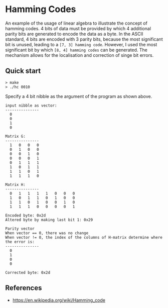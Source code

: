 # Hamming Codes
An example of the usage of linear algebra to illustrate the concept of hamming codes. 4 bits of data must be provided by which 4 additional parity bits are generated to encode the data as a byte. In the ASCII standard, 4 bits are encoded with 3 parity bits, because the most significant bit is unused, leading to a `[7, 3] hamming code`. However, I used the most significant bit by which `[8, 4] hamming codes` can be generated. The mechanism allows for the localisation and correction of singe bit errors.

## Quick start
``` Console
> make
> ./hc 0010
```
Specify a 4 bit nibble as the argument of the program as shown above.

```
input nibble as vector:
---------------
  0
  0
  1
  0

Matrix G:
---------------
  1   0   0   0
  0   1   0   0
  0   0   1   0
  0   0   0   1 
  0   1   1   1
  1   0   1   1
  1   1   0   1
  1   1   1   0

Matrix H:
---------------
  0   1   1   1   1   0   0   0
  1   0   1   1   0   1   0   0
  1   1   0   1   0   0   1   0
  1   1   1   0   0   0   0   1

Encoded byte: 0x2d
Altered byte by making last bit 1: 0x29

Parity vector
When vector == 0, there was no change
When vector != 0, the index of the columns of H-matrix determine where the error is:
---------------
  0
  1
  0
  0

Corrected byte: 0x2d
```
## References
- https://en.wikipedia.org/wiki/Hamming_code
